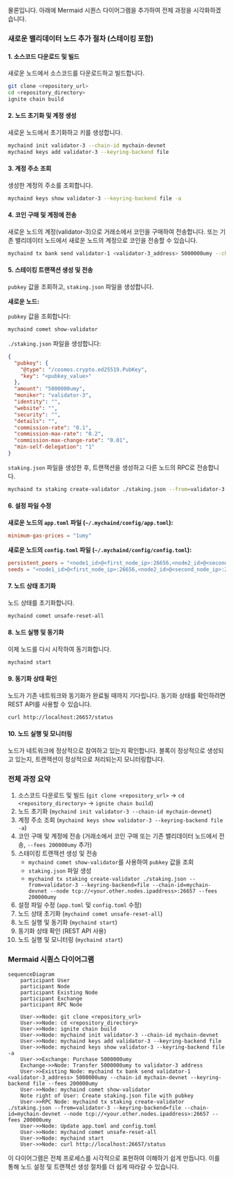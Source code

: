 물론입니다. 아래에 Mermaid 시퀀스 다이어그램을 추가하여 전체 과정을 시각화하겠습니다.

### 새로운 밸리데이터 노드 추가 절차 (스테이킹 포함)

#### 1. 소스코드 다운로드 및 빌드

새로운 노드에서 소스코드를 다운로드하고 빌드합니다.

```sh
git clone <repository_url>
cd <repository_directory>
ignite chain build
```

#### 2. 노드 초기화 및 계정 생성

새로운 노드에서 초기화하고 키를 생성합니다.

```sh
mychaind init validator-3 --chain-id mychain-devnet
mychaind keys add validator-3 --keyring-backend file
```

#### 3. 계정 주소 조회

생성한 계정의 주소를 조회합니다.

```sh
mychaind keys show validator-3 --keyring-backend file -a
```

#### 4. 코인 구매 및 계정에 전송

새로운 노드의 계정(validator-3)으로 거래소에서 코인을 구매하여 전송합니다. 또는 기존 밸리데이터 노드에서 새로운 노드의 계정으로 코인을 전송할 수 있습니다.

```sh
mychaind tx bank send validator-1 <validator-3_address> 5000000umy --chain-id mychain-devnet --keyring-backend file --fees 200000umy
```

#### 5. 스테이킹 트랜잭션 생성 및 전송

`pubkey` 값을 조회하고, `staking.json` 파일을 생성합니다.

**새로운 노드:**

`pubkey` 값을 조회합니다:

```sh
mychaind comet show-validator
```

`./staking.json` 파일을 생성합니다:

```json
{
  "pubkey": {
    "@type": "/cosmos.crypto.ed25519.PubKey",
    "key": "<pubkey_value>"
  },
  "amount": "5000000umy",
  "moniker": "validator-3",
  "identity": "",
  "website": "",
  "security": "",
  "details": "",
  "commission-rate": "0.1",
  "commission-max-rate": "0.2",
  "commission-max-change-rate": "0.01",
  "min-self-delegation": "1"
}
```

`staking.json` 파일을 생성한 후, 트랜잭션을 생성하고 다른 노드의 RPC로 전송합니다.

```sh
mychaind tx staking create-validator ./staking.json --from=validator-3 --keyring-backend=file --chain-id=mychain-devnet --node tcp://<your.other.nodes.ipaddress>:26657 --fees 200000umy
```

#### 6. 설정 파일 수정

**새로운 노드의 `app.toml` 파일 (`~/.mychaind/config/app.toml`):**

```toml
minimum-gas-prices = "1umy"
```

**새로운 노드의 `config.toml` 파일 (`~/.mychaind/config/config.toml`):**

```toml
persistent_peers = "<node1_id>@<first_node_ip>:26656,<node2_id>@<second_node_ip>:26656"
seeds = "<node1_id>@<first_node_ip>:26656,<node2_id>@<second_node_ip>:26656"
```

#### 7. 노드 상태 초기화

노드 상태를 초기화합니다.

```sh
mychaind comet unsafe-reset-all
```

#### 8. 노드 실행 및 동기화

이제 노드를 다시 시작하여 동기화합니다.

```sh
mychaind start
```

#### 9. 동기화 상태 확인

노드가 기존 네트워크와 동기화가 완료될 때까지 기다립니다. 동기화 상태를 확인하려면 REST API를 사용할 수 있습니다.

```sh
curl http://localhost:26657/status
```

#### 10. 노드 실행 및 모니터링

노드가 네트워크에 정상적으로 참여하고 있는지 확인합니다. 블록이 정상적으로 생성되고 있는지, 트랜잭션이 정상적으로 처리되는지 모니터링합니다.

### 전체 과정 요약

1. 소스코드 다운로드 및 빌드 (`git clone <repository_url>` -> `cd <repository_directory>` -> `ignite chain build`)
2. 노드 초기화 (`mychaind init validator-3 --chain-id mychain-devnet`)
3. 계정 주소 조회 (`mychaind keys show validator-3 --keyring-backend file -a`)
4. 코인 구매 및 계정에 전송 (거래소에서 코인 구매 또는 기존 밸리데이터 노드에서 전송, `--fees 200000umy` 추가)
5. 스테이킹 트랜잭션 생성 및 전송
   - `mychaind comet show-validator`를 사용하여 `pubkey` 값을 조회
   - `staking.json` 파일 생성
   - `mychaind tx staking create-validator ./staking.json --from=validator-3 --keyring-backend=file --chain-id=mychain-devnet --node tcp://<your.other.nodes.ipaddress>:26657 --fees 200000umy`
6. 설정 파일 수정 (`app.toml` 및 `config.toml` 수정)
7. 노드 상태 초기화 (`mychaind comet unsafe-reset-all`)
8. 노드 실행 및 동기화 (`mychaind start`)
9. 동기화 상태 확인 (REST API 사용)
10. 노드 실행 및 모니터링 (`mychaind start`)

### Mermaid 시퀀스 다이어그램

```mermaid
sequenceDiagram
    participant User
    participant Node
    participant Existing Node
    participant Exchange
    participant RPC Node

    User->>Node: git clone <repository_url>
    User->>Node: cd <repository_directory>
    User->>Node: ignite chain build
    User->>Node: mychaind init validator-3 --chain-id mychain-devnet
    User->>Node: mychaind keys add validator-3 --keyring-backend file
    User->>Node: mychaind keys show validator-3 --keyring-backend file -a
    User->>Exchange: Purchase 5000000umy
    Exchange->>Node: Transfer 5000000umy to validator-3 address
    User->>Existing Node: mychaind tx bank send validator-1 <validator-3_address> 5000000umy --chain-id mychain-devnet --keyring-backend file --fees 200000umy
    User->>Node: mychaind comet show-validator
    Note right of User: Create staking.json file with pubkey
    User->>RPC Node: mychaind tx staking create-validator ./staking.json --from=validator-3 --keyring-backend=file --chain-id=mychain-devnet --node tcp://<your.other.nodes.ipaddress>:26657 --fees 200000umy
    User->>Node: Update app.toml and config.toml
    User->>Node: mychaind comet unsafe-reset-all
    User->>Node: mychaind start
    User->>Node: curl http://localhost:26657/status
```

이 다이어그램은 전체 프로세스를 시각적으로 표현하여 이해하기 쉽게 만듭니다. 이를 통해 노드 설정 및 트랜잭션 생성 절차를 더 쉽게 따라갈 수 있습니다.
